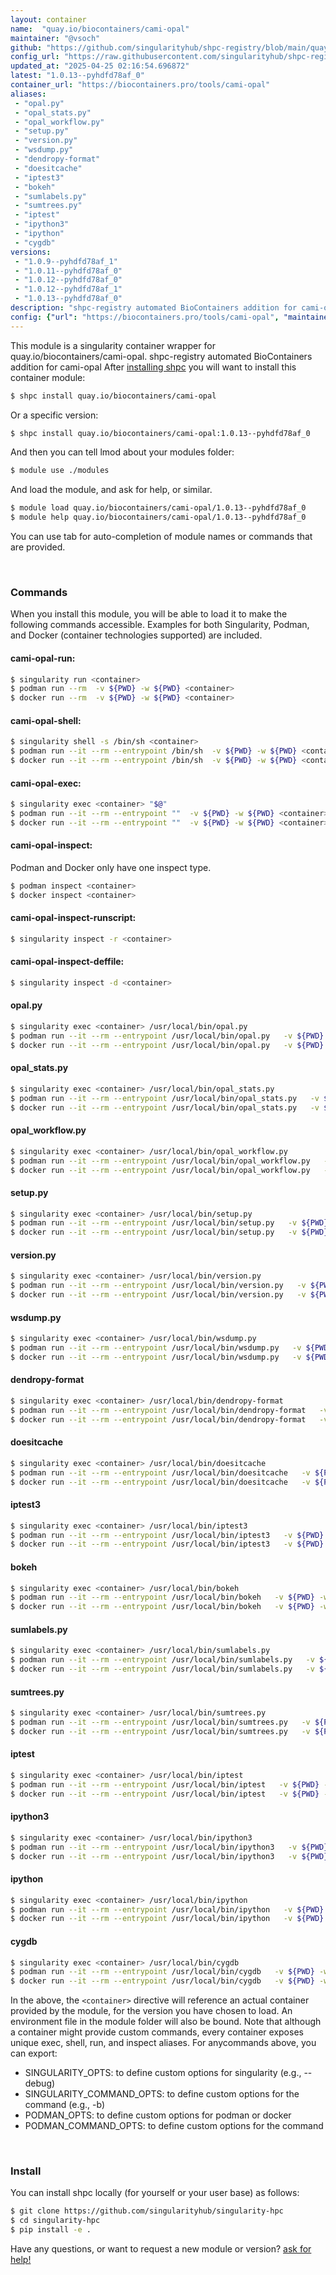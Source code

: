 ```yaml
---
layout: container
name:  "quay.io/biocontainers/cami-opal"
maintainer: "@vsoch"
github: "https://github.com/singularityhub/shpc-registry/blob/main/quay.io/biocontainers/cami-opal/container.yaml"
config_url: "https://raw.githubusercontent.com/singularityhub/shpc-registry/main/quay.io/biocontainers/cami-opal/container.yaml"
updated_at: "2025-04-25 02:16:54.696872"
latest: "1.0.13--pyhdfd78af_0"
container_url: "https://biocontainers.pro/tools/cami-opal"
aliases:
 - "opal.py"
 - "opal_stats.py"
 - "opal_workflow.py"
 - "setup.py"
 - "version.py"
 - "wsdump.py"
 - "dendropy-format"
 - "doesitcache"
 - "iptest3"
 - "bokeh"
 - "sumlabels.py"
 - "sumtrees.py"
 - "iptest"
 - "ipython3"
 - "ipython"
 - "cygdb"
versions:
 - "1.0.9--pyhdfd78af_1"
 - "1.0.11--pyhdfd78af_0"
 - "1.0.12--pyhdfd78af_0"
 - "1.0.12--pyhdfd78af_1"
 - "1.0.13--pyhdfd78af_0"
description: "shpc-registry automated BioContainers addition for cami-opal"
config: {"url": "https://biocontainers.pro/tools/cami-opal", "maintainer": "@vsoch", "description": "shpc-registry automated BioContainers addition for cami-opal", "latest": {"1.0.13--pyhdfd78af_0": "sha256:5840350dc62394df70a91e8cb050b93d7ab64f3ebb74e5a17744e7bb929e4247"}, "tags": {"1.0.9--pyhdfd78af_1": "sha256:51a714b227dfa994fa5f812ad4ac465f15b53c1ad251603d2163e53de1bb0e5d", "1.0.11--pyhdfd78af_0": "sha256:dae974d094d75e49147279d393a633b24a52d71f7cec3b4d82734448b266a58c", "1.0.12--pyhdfd78af_0": "sha256:80f731113fc6d8ba4882ff1cd9e1622eeafd7a71fa06185042f2b25a36d10ff5", "1.0.12--pyhdfd78af_1": "sha256:a1d2b27a0d629a8097855c5d3d2879e37d974fc712e572f3c6fec624935af5a8", "1.0.13--pyhdfd78af_0": "sha256:5840350dc62394df70a91e8cb050b93d7ab64f3ebb74e5a17744e7bb929e4247"}, "docker": "quay.io/biocontainers/cami-opal", "aliases": {"opal.py": "/usr/local/bin/opal.py", "opal_stats.py": "/usr/local/bin/opal_stats.py", "opal_workflow.py": "/usr/local/bin/opal_workflow.py", "setup.py": "/usr/local/bin/setup.py", "version.py": "/usr/local/bin/version.py", "wsdump.py": "/usr/local/bin/wsdump.py", "dendropy-format": "/usr/local/bin/dendropy-format", "doesitcache": "/usr/local/bin/doesitcache", "iptest3": "/usr/local/bin/iptest3", "bokeh": "/usr/local/bin/bokeh", "sumlabels.py": "/usr/local/bin/sumlabels.py", "sumtrees.py": "/usr/local/bin/sumtrees.py", "iptest": "/usr/local/bin/iptest", "ipython3": "/usr/local/bin/ipython3", "ipython": "/usr/local/bin/ipython", "cygdb": "/usr/local/bin/cygdb"}}
---
```


This module is a singularity container wrapper for quay.io/biocontainers/cami-opal.
shpc-registry automated BioContainers addition for cami-opal
After [installing shpc](#install) you will want to install this container module:


```bash
$ shpc install quay.io/biocontainers/cami-opal
```

Or a specific version:

```bash
$ shpc install quay.io/biocontainers/cami-opal:1.0.13--pyhdfd78af_0
```

And then you can tell lmod about your modules folder:

```bash
$ module use ./modules
```

And load the module, and ask for help, or similar.

```bash
$ module load quay.io/biocontainers/cami-opal/1.0.13--pyhdfd78af_0
$ module help quay.io/biocontainers/cami-opal/1.0.13--pyhdfd78af_0
```

You can use tab for auto-completion of module names or commands that are provided.

<br>

### Commands

When you install this module, you will be able to load it to make the following commands accessible.
Examples for both Singularity, Podman, and Docker (container technologies supported) are included.

#### cami-opal-run:

```bash
$ singularity run <container>
$ podman run --rm  -v ${PWD} -w ${PWD} <container>
$ docker run --rm  -v ${PWD} -w ${PWD} <container>
```

#### cami-opal-shell:

```bash
$ singularity shell -s /bin/sh <container>
$ podman run --it --rm --entrypoint /bin/sh  -v ${PWD} -w ${PWD} <container>
$ docker run --it --rm --entrypoint /bin/sh  -v ${PWD} -w ${PWD} <container>
```

#### cami-opal-exec:

```bash
$ singularity exec <container> "$@"
$ podman run --it --rm --entrypoint ""  -v ${PWD} -w ${PWD} <container> "$@"
$ docker run --it --rm --entrypoint ""  -v ${PWD} -w ${PWD} <container> "$@"
```

#### cami-opal-inspect:

Podman and Docker only have one inspect type.

```bash
$ podman inspect <container>
$ docker inspect <container>
```

#### cami-opal-inspect-runscript:

```bash
$ singularity inspect -r <container>
```

#### cami-opal-inspect-deffile:

```bash
$ singularity inspect -d <container>
```


#### opal.py

```bash
$ singularity exec <container> /usr/local/bin/opal.py
$ podman run --it --rm --entrypoint /usr/local/bin/opal.py   -v ${PWD} -w ${PWD} <container> -c " $@"
$ docker run --it --rm --entrypoint /usr/local/bin/opal.py   -v ${PWD} -w ${PWD} <container> -c " $@"
```


#### opal_stats.py

```bash
$ singularity exec <container> /usr/local/bin/opal_stats.py
$ podman run --it --rm --entrypoint /usr/local/bin/opal_stats.py   -v ${PWD} -w ${PWD} <container> -c " $@"
$ docker run --it --rm --entrypoint /usr/local/bin/opal_stats.py   -v ${PWD} -w ${PWD} <container> -c " $@"
```


#### opal_workflow.py

```bash
$ singularity exec <container> /usr/local/bin/opal_workflow.py
$ podman run --it --rm --entrypoint /usr/local/bin/opal_workflow.py   -v ${PWD} -w ${PWD} <container> -c " $@"
$ docker run --it --rm --entrypoint /usr/local/bin/opal_workflow.py   -v ${PWD} -w ${PWD} <container> -c " $@"
```


#### setup.py

```bash
$ singularity exec <container> /usr/local/bin/setup.py
$ podman run --it --rm --entrypoint /usr/local/bin/setup.py   -v ${PWD} -w ${PWD} <container> -c " $@"
$ docker run --it --rm --entrypoint /usr/local/bin/setup.py   -v ${PWD} -w ${PWD} <container> -c " $@"
```


#### version.py

```bash
$ singularity exec <container> /usr/local/bin/version.py
$ podman run --it --rm --entrypoint /usr/local/bin/version.py   -v ${PWD} -w ${PWD} <container> -c " $@"
$ docker run --it --rm --entrypoint /usr/local/bin/version.py   -v ${PWD} -w ${PWD} <container> -c " $@"
```


#### wsdump.py

```bash
$ singularity exec <container> /usr/local/bin/wsdump.py
$ podman run --it --rm --entrypoint /usr/local/bin/wsdump.py   -v ${PWD} -w ${PWD} <container> -c " $@"
$ docker run --it --rm --entrypoint /usr/local/bin/wsdump.py   -v ${PWD} -w ${PWD} <container> -c " $@"
```


#### dendropy-format

```bash
$ singularity exec <container> /usr/local/bin/dendropy-format
$ podman run --it --rm --entrypoint /usr/local/bin/dendropy-format   -v ${PWD} -w ${PWD} <container> -c " $@"
$ docker run --it --rm --entrypoint /usr/local/bin/dendropy-format   -v ${PWD} -w ${PWD} <container> -c " $@"
```


#### doesitcache

```bash
$ singularity exec <container> /usr/local/bin/doesitcache
$ podman run --it --rm --entrypoint /usr/local/bin/doesitcache   -v ${PWD} -w ${PWD} <container> -c " $@"
$ docker run --it --rm --entrypoint /usr/local/bin/doesitcache   -v ${PWD} -w ${PWD} <container> -c " $@"
```


#### iptest3

```bash
$ singularity exec <container> /usr/local/bin/iptest3
$ podman run --it --rm --entrypoint /usr/local/bin/iptest3   -v ${PWD} -w ${PWD} <container> -c " $@"
$ docker run --it --rm --entrypoint /usr/local/bin/iptest3   -v ${PWD} -w ${PWD} <container> -c " $@"
```


#### bokeh

```bash
$ singularity exec <container> /usr/local/bin/bokeh
$ podman run --it --rm --entrypoint /usr/local/bin/bokeh   -v ${PWD} -w ${PWD} <container> -c " $@"
$ docker run --it --rm --entrypoint /usr/local/bin/bokeh   -v ${PWD} -w ${PWD} <container> -c " $@"
```


#### sumlabels.py

```bash
$ singularity exec <container> /usr/local/bin/sumlabels.py
$ podman run --it --rm --entrypoint /usr/local/bin/sumlabels.py   -v ${PWD} -w ${PWD} <container> -c " $@"
$ docker run --it --rm --entrypoint /usr/local/bin/sumlabels.py   -v ${PWD} -w ${PWD} <container> -c " $@"
```


#### sumtrees.py

```bash
$ singularity exec <container> /usr/local/bin/sumtrees.py
$ podman run --it --rm --entrypoint /usr/local/bin/sumtrees.py   -v ${PWD} -w ${PWD} <container> -c " $@"
$ docker run --it --rm --entrypoint /usr/local/bin/sumtrees.py   -v ${PWD} -w ${PWD} <container> -c " $@"
```


#### iptest

```bash
$ singularity exec <container> /usr/local/bin/iptest
$ podman run --it --rm --entrypoint /usr/local/bin/iptest   -v ${PWD} -w ${PWD} <container> -c " $@"
$ docker run --it --rm --entrypoint /usr/local/bin/iptest   -v ${PWD} -w ${PWD} <container> -c " $@"
```


#### ipython3

```bash
$ singularity exec <container> /usr/local/bin/ipython3
$ podman run --it --rm --entrypoint /usr/local/bin/ipython3   -v ${PWD} -w ${PWD} <container> -c " $@"
$ docker run --it --rm --entrypoint /usr/local/bin/ipython3   -v ${PWD} -w ${PWD} <container> -c " $@"
```


#### ipython

```bash
$ singularity exec <container> /usr/local/bin/ipython
$ podman run --it --rm --entrypoint /usr/local/bin/ipython   -v ${PWD} -w ${PWD} <container> -c " $@"
$ docker run --it --rm --entrypoint /usr/local/bin/ipython   -v ${PWD} -w ${PWD} <container> -c " $@"
```


#### cygdb

```bash
$ singularity exec <container> /usr/local/bin/cygdb
$ podman run --it --rm --entrypoint /usr/local/bin/cygdb   -v ${PWD} -w ${PWD} <container> -c " $@"
$ docker run --it --rm --entrypoint /usr/local/bin/cygdb   -v ${PWD} -w ${PWD} <container> -c " $@"
```



In the above, the `<container>` directive will reference an actual container provided
by the module, for the version you have chosen to load. An environment file in the
module folder will also be bound. Note that although a container
might provide custom commands, every container exposes unique exec, shell, run, and
inspect aliases. For anycommands above, you can export:

 - SINGULARITY_OPTS: to define custom options for singularity (e.g., --debug)
 - SINGULARITY_COMMAND_OPTS: to define custom options for the command (e.g., -b)
 - PODMAN_OPTS: to define custom options for podman or docker
 - PODMAN_COMMAND_OPTS: to define custom options for the command

<br>

### Install

You can install shpc locally (for yourself or your user base) as follows:

```bash
$ git clone https://github.com/singularityhub/singularity-hpc
$ cd singularity-hpc
$ pip install -e .
```

Have any questions, or want to request a new module or version? [ask for help!](https://github.com/singularityhub/singularity-hpc/issues)